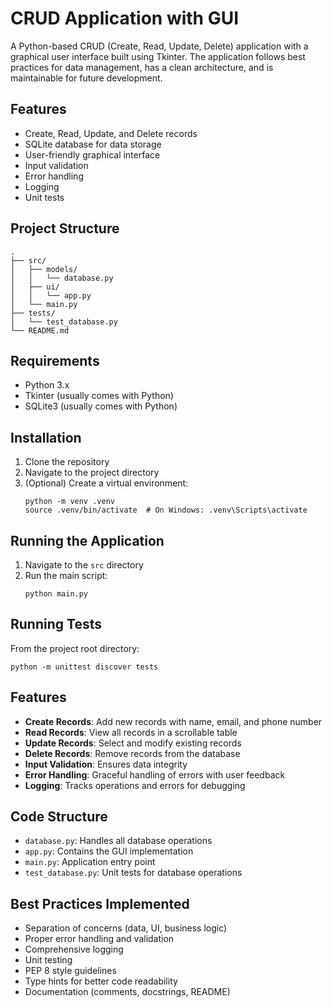 # CRUD Application with GUI

A Python-based CRUD (Create, Read, Update, Delete) application with a graphical user interface built using Tkinter. The application follows best practices for data management, has a clean architecture, and is maintainable for future development.

## Features

- Create, Read, Update, and Delete records
- SQLite database for data storage
- User-friendly graphical interface
- Input validation
- Error handling
- Logging
- Unit tests

## Project Structure

```
.
├── src/
│   ├── models/
│   │   └── database.py
│   ├── ui/
│   │   └── app.py
│   └── main.py
├── tests/
│   └── test_database.py
└── README.md
```

## Requirements

- Python 3.x
- Tkinter (usually comes with Python)
- SQLite3 (usually comes with Python)

## Installation

1. Clone the repository
2. Navigate to the project directory
3. (Optional) Create a virtual environment:
   ```
   python -m venv .venv
   source .venv/bin/activate  # On Windows: .venv\Scripts\activate
   ```

## Running the Application

1. Navigate to the `src` directory
2. Run the main script:
   ```
   python main.py
   ```

## Running Tests

From the project root directory:
```
python -m unittest discover tests
```

## Features

- **Create Records**: Add new records with name, email, and phone number
- **Read Records**: View all records in a scrollable table
- **Update Records**: Select and modify existing records
- **Delete Records**: Remove records from the database
- **Input Validation**: Ensures data integrity
- **Error Handling**: Graceful handling of errors with user feedback
- **Logging**: Tracks operations and errors for debugging

## Code Structure

- `database.py`: Handles all database operations
- `app.py`: Contains the GUI implementation
- `main.py`: Application entry point
- `test_database.py`: Unit tests for database operations

## Best Practices Implemented

- Separation of concerns (data, UI, business logic)
- Proper error handling and validation
- Comprehensive logging
- Unit testing
- PEP 8 style guidelines
- Type hints for better code readability
- Documentation (comments, docstrings, README)
